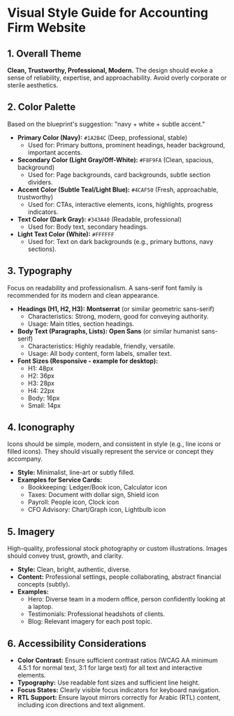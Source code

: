 # Visual Style Guide for Accounting Firm Website

## 1. Overall Theme
**Clean, Trustworthy, Professional, Modern.** The design should evoke a sense of reliability, expertise, and approachability. Avoid overly corporate or sterile aesthetics.

## 2. Color Palette
Based on the blueprint's suggestion: "navy + white + subtle accent."

- **Primary Color (Navy):** `#1A2B4C` (Deep, professional, stable)
  - Used for: Primary buttons, prominent headings, header background, important accents.
- **Secondary Color (Light Gray/Off-White):** `#F8F9FA` (Clean, spacious, background)
  - Used for: Page backgrounds, card backgrounds, subtle section dividers.
- **Accent Color (Subtle Teal/Light Blue):** `#4CAF50` (Fresh, approachable, trustworthy)
  - Used for: CTAs, interactive elements, icons, highlights, progress indicators.
- **Text Color (Dark Gray):** `#343A40` (Readable, professional)
  - Used for: Body text, secondary headings.
- **Light Text Color (White):** `#FFFFFF`
  - Used for: Text on dark backgrounds (e.g., primary buttons, navy sections).

## 3. Typography
Focus on readability and professionalism. A sans-serif font family is recommended for its modern and clean appearance.

- **Headings (H1, H2, H3):** **Montserrat** (or similar geometric sans-serif)
  - Characteristics: Strong, modern, good for conveying authority.
  - Usage: Main titles, section headings.
- **Body Text (Paragraphs, Lists):** **Open Sans** (or similar humanist sans-serif)
  - Characteristics: Highly readable, friendly, versatile.
  - Usage: All body content, form labels, smaller text.
- **Font Sizes (Responsive - example for desktop):**
  - H1: 48px
  - H2: 36px
  - H3: 28px
  - H4: 22px
  - Body: 16px
  - Small: 14px

## 4. Iconography
Icons should be simple, modern, and consistent in style (e.g., line icons or filled icons). They should visually represent the service or concept they accompany.

- **Style:** Minimalist, line-art or subtly filled.
- **Examples for Service Cards:**
  - Bookkeeping: Ledger/Book icon, Calculator icon
  - Taxes: Document with dollar sign, Shield icon
  - Payroll: People icon, Clock icon
  - CFO Advisory: Chart/Graph icon, Lightbulb icon

## 5. Imagery
High-quality, professional stock photography or custom illustrations. Images should convey trust, growth, and clarity.

- **Style:** Clean, bright, authentic, diverse.
- **Content:** Professional settings, people collaborating, abstract financial concepts (subtly).
- **Examples:**
  - Hero: Diverse team in a modern office, person confidently looking at a laptop.
  - Testimonials: Professional headshots of clients.
  - Blog: Relevant imagery for each post topic.

## 6. Accessibility Considerations
- **Color Contrast:** Ensure sufficient contrast ratios (WCAG AA minimum 4.5:1 for normal text, 3:1 for large text) for all text and interactive elements.
- **Typography:** Use readable font sizes and sufficient line height.
- **Focus States:** Clearly visible focus indicators for keyboard navigation.
- **RTL Support:** Ensure layout mirrors correctly for Arabic (RTL) content, including icon directions and text alignment.

